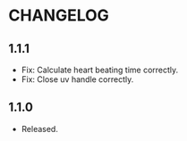 # CHANGELOG

## 1.1.1
- Fix: Calculate heart beating time correctly.
- Fix: Close uv handle correctly.

## 1.1.0
- Released.
